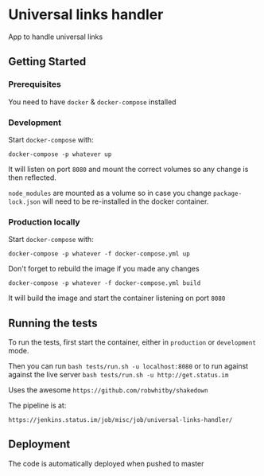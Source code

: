 # Universal links handler

App to handle universal links

## Getting Started

### Prerequisites

You need to have `docker` & `docker-compose` installed

### Development

Start `docker-compose` with:

```
docker-compose -p whatever up
```

It will listen on port `8080` and mount the correct volumes so any change
is then reflected.

`node_modules` are mounted as a volume so in case you change `package-lock.json` 
will need to be re-installed in the docker container.

### Production locally

Start `docker-compose` with:

```
docker-compose -p whatever -f docker-compose.yml up
```

Don't forget to rebuild the image if you made any changes

```
docker-compose -p whatever -f docker-compose.yml build
```

It will build the image and start the container listening on port `8080`

## Running the tests

To run the tests, first start the container, either in `production` or `development` mode.

Then you can run `bash tests/run.sh -u localhost:8080` or to run against against the live server
`bash tests/run.sh -u http://get.status.im`

Uses the awesome `https://github.com/robwhitby/shakedown`

The pipeline is at:

`https://jenkins.status.im/job/misc/job/universal-links-handler/`

## Deployment

The code is automatically deployed when pushed to master
